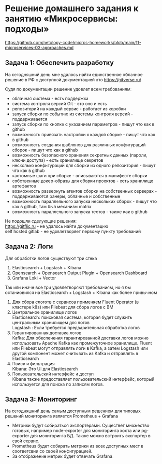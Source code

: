# Решение домашнего задания к занятию «Микросервисы: подходы»
https://github.com/netology-code/micros-homeworks/blob/main/11-microservices-03-approaches.md

## Задача 1: Обеспечить разработку
На сегодняшний день мне удалось найти единственное облачное решение в РФ с доступной документацией это https://gitverse.ru/

Судя по документации решение удовлет всем требованиям:

- облачная система - есть поддержка   
- система контроля версий Git - это оно и есть  
- репозиторий на каждый сервис - работает из коробки  
- запуск сборки по событию из системы контроля версий - поддерживается  
- запуск сборки по кнопке с указанием параметров - пишут что как в github  
- возможность привязать настройки к каждой сборке - пишут что как в github  
- возможность создания шаблонов для различных конфигураций сборок - пишут что как в github  
- возможность безопасного хранения секретных данных (пароли, ключи доступа) - есть хранилище секретов  
- несколько конфигураций для сборки из одного репозитория - пишут что как в github  
- кастомные шаги при сборке - описываются в манифесте сборки  
- собственные докер-образы для сборки проектов - есть хранилище артефактов  
- возможность развернуть агентов сборки на собственных серверах - поддерживаются ранеры, облачные и собственные  
- возможность параллельного запуска нескольких сборок - пишут что как в github, там был механизм  matrix  
- возможность параллельного запуска тестов - также как в github  

Не подошли сделующие решения:   
https://gitflic.ru - не удалось найти документацию  
self hosted gitlab  - не удовлетворяет  первому пункту требований

## Задача 2: Логи

Для обработки логов  существуют три стека  
1. Elasticsearch + Logstash +  Kibana  
2. Opensearch + Opensearch Output Plugin + Opensearch Dashboard
3. Grafana Loki + Vector

Так или иначе все  три удовлетворяют требованиям, но я бы останиовился на Elasticsearch + Logstash +  Kibana как более привычном  

1. Для сбора слоготв с сервисов применяем Fluent Operator (в кластере k8s) или Filebeat для сбора логов с ВМ  
2. Центральное хранилище логов  
   Elasticsearch: поисковая система, которая будет служить центральным хранилищем для логов  
   Logstash : Если требуется предварительная обработка логов   
3. Гарантированная доставка логов  
   Kafka: Для обеспечения гарантированной доставки логов можно использовать Apache Kafka как промежуточное хранилище. Fluent или Filebeat могут отправлять логи в Kafka, а затем Logstash или другой компонент может считывать из Kafka и отправлять в Elasticsearch  
4. Поиск и фильтрация  
   Kibana: Это UI для Elasticsearch  
5. Пользовательский интерфейс и доступ  
   Kibana также предоставляет пользовательский интерфейс, который используется для поиска по записям логов.  

## Задача 3: Мониторинг

На сегодняшний день самым доступным решением для типовых решений мониторинга является Prometheus + Grafana  
- Метрики будут собираться экспортерами. Существет множество готовых, например node-exporter для мониторинга хоста или pg-exporter для мониторинга БД. Также можно встроить экспортер в свой сервис.  
- Prometheus будет собирать метрики из всех доступных мест в соответсвии со своей конфигурацией.  
- За отображение метрик будет отвечать Grafana.  
